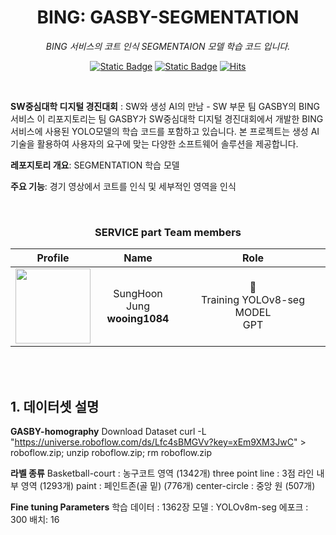 <div align="center">

# BING: GASBY-SEGMENTATION

*BING 서비스의 코트 인식 SEGMENTAION 모델 학습 코드 입니다.*

[![Static Badge](https://img.shields.io/badge/language-english-red)](./README.md) [![Static Badge](https://img.shields.io/badge/language-korean-blue)](./README-KR.md) [![Hits](https://hits.seeyoufarm.com/api/count/incr/badge.svg?url=https%3A%2F%2Fgithub.com%2FSinging-voice-conversion%2Fsingtome-model&count_bg=%23E3E30F&title_bg=%23555555&icon=&icon_color=%23E7E7E7&title=hits&edge_flat=false)](https://hits.seeyoufarm.com)

</div>

<br>

**SW중심대학 디지털 경진대회** : SW와 생성 AI의 만남 - SW 부문
팀 GASBY의 BING 서비스
이 리포지토리는 팀 GASBY가 SW중심대학 디지털 경진대회에서 개발한 BING 서비스에 사용된 YOLO모델의 학습 코드를 포함하고 있습니다. 본 프로젝트는 생성 AI 기술을 활용하여 사용자의 요구에 맞는 다양한 소프트웨어 솔루션을 제공합니다.

**레포지토리 개요**: 
SEGMENTATION 학습 모델

**주요 기능**: 
경기 영상에서 코트를 인식 및 세부적인 영역을 인식

<br>

<div align="center">

<h3> SERVICE part Team members </h3>

| Profile | Name | Role |
| :---: | :---: | :---: |
| <a href="https://github.com/wooing1084"><img src="https://avatars.githubusercontent.com/u/32007781?v=4" height="120px"></a> | SungHoon Jung <br> **wooing1084**| <br> Training YOLOv8-seg MODEL <br> GPT|


<br>


</div>

<br>

## 1. 데이터셋 설명

**GASBY-homography**
Download Dataset
curl -L "https://universe.roboflow.com/ds/Lfc4sBMGVv?key=xEm9XM3JwC" > roboflow.zip; unzip roboflow.zip; rm roboflow.zip

**라벨 종류**
Basketball-court : 농구코트 영역 (1342개)
three point line : 3점 라인 내부 영역 (1293개)
paint : 페인트존(골 밑) (776개)
center-circle : 중앙 원 (507개)

**Fine tuning Parameters**
학습 데이터 : 1362장
모델 : YOLOv8m-seg
에포크 : 300
배치: 16

